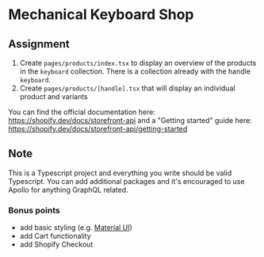 # Mechanical Keyboard Shop

## Assignment

1. Create `pages/products/index.tsx` to display an overview of the products in the `keyboard` collection. There is a collection already with the handle `keyboard`.
2. Create `pages/products/[handle].tsx` that will display an individual product and variants 


You can find the official documentation here: https://shopify.dev/docs/storefront-api and a "Getting started" guide here: https://shopify.dev/docs/storefront-api/getting-started

## Note

This is a Typescript project and everything you write should be valid Typescript. You can add additional packages and it's encouraged to use Apollo for anything GraphQL related.

### Bonus points

- add basic styling (e.g. [Material UI](https://material-ui.com/))
- add Cart functionality
- add Shopify Checkout 
